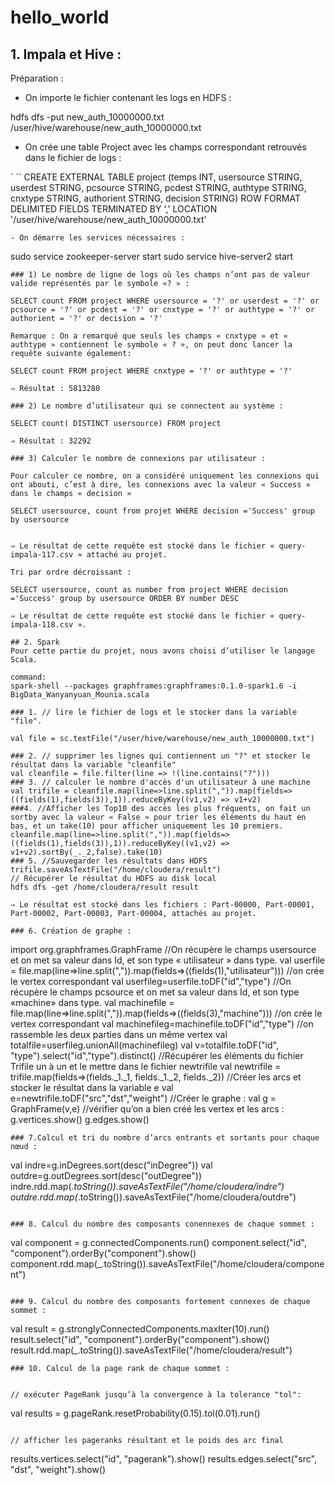 # hello_world
## 1. Impala et Hive :


Préparation :


- On importe le fichier contenant les logs en HDFS :


hdfs dfs -put new_auth_10000000.txt /user/hive/warehouse/new_auth_10000000.txt

- On crée une table Project avec les champs correspondant retrouvés dans le fichier de logs : 

` ``
CREATE EXTERNAL TABLE project
(temps INT,
usersource STRING,
userdest STRING,
pcsource STRING,
pcdest STRING,
authtype STRING,
cnxtype STRING,
authorient STRING,
decision STRING)
ROW FORMAT DELIMITED
FIELDS TERMINATED BY ','
LOCATION '/user/hive/warehouse/new_auth_10000000.txt'
```
- On démarre les services nécessaires : 

```
sudo service zookeeper-server start
sudo service hive-server2 start
```
### 1) Le nombre de ligne de logs où les champs n’ont pas de valeur valide représentés par le symbole «? » : 

SELECT count FROM project WHERE usersource = '?' or userdest = '?' or pcsource = '?' or pcdest = '?' or cnxtype = '?' or authtype = '?' or authorient = '?' or decision = '?'

Remarque : On a remarqué que seuls les champs « cnxtype » et « authtype » contiennent le symbole « ? », on peut donc lancer la requête suivante également:
 
SELECT count FROM project WHERE cnxtype = '?' or authtype = '?'

⇒ Résultat : 5813280

### 2) Le nombre d’utilisateur qui se connectent au système :  

SELECT count( DISTINCT usersource) FROM project

⇒ Résultat : 32292

### 3) Calculer le nombre de connexions par utilisateur : 

Pour calculer ce nombre, on a considéré uniquement les connexions qui ont abouti, c’est à dire, les connexions avec la valeur « Success » dans le champs « decision »

SELECT usersource, count from projet WHERE decision ='Success' group by usersource 


⇒ Le résultat de cette requête est stocké dans le fichier « query-impala-117.csv » attaché au projet. 

Tri par ordre décroissant : 

SELECT usersource, count as number from project WHERE decision ='Success' group by usersource ORDER BY number DESC

⇒ Le résultat de cette requête est stocké dans le fichier « query-impala-118.csv ».

## 2. Spark 
Pour cette partie du projet, nous avons choisi d’utiliser le langage Scala. 

command:
spark-shell --packages graphframes:graphframes:0.1.0-spark1.6 -i BigData_Wanyanyuan_Mounia.scala

### 1. // lire le fichier de logs et le stocker dans la variable "file".

val file = sc.textFile("/user/hive/warehouse/new_auth_10000000.txt") 
 
### 2. // supprimer les lignes qui contiennent un "?" et stocker le résultat dans la variable "cleanfile"
val cleanfile = file.filter(line => !(line.contains("?")))  
### 3. // calculer le nombre d'accès d'un utilisateur à une machine 
val trifile = cleanfile.map(line=>line.split(",")).map(fields=>((fields(1),fields(3)),1)).reduceByKey((v1,v2) => v1+v2)   
###4. //Afficher les Top10 des accès les plus fréquents, on fait un sortby avec la valeur « False » pour trier les éléments du haut en bas, et un take(10) pour afficher uniquement les 10 premiers. 
cleanfile.map(line=>line.split(",")).map(fields=>((fields(1),fields(3)),1)).reduceByKey((v1,v2) => v1+v2).sortBy(_._2,false).take(10)
### 5. //Sauvegarder les résultats dans HDFS 
trifile.saveAsTextFile("/home/cloudera/result")
// Récupérer le résultat du HDFS au disk local 
hdfs dfs -get /home/cloudera/result result

⇒ Le résultat est stocké dans les fichiers : Part-00000, Part-00001, Part-00002, Part-00003, Part-00004, attachés au projet. 

### 6. Création de graphe : 
```
import org.graphframes.GraphFrame
//On récupère le champs usersource et on met sa valeur dans Id, et son type « utilisateur » dans type. 
val userfile = file.map(line=>line.split(",")).map(fields=>((fields(1),"utilisateur"))) 
//on crée le vertex correspondant 
val userfileg=userfile.toDF("id","type")
//On récupère le champs pcsource et on met sa valeur dans Id, et son type «machine» dans type. 
val machinefile = file.map(line=>line.split(",")).map(fields=>((fields(3),"machine")))
//on crée le vertex correspondant
val machinefileg=machinefile.toDF("id","type")
//on rassemble les deux parties dans un même vertex 
val totalfile=userfileg.unionAll(machinefileg)
val v=totalfile.toDF("id", "type").select("id","type").distinct()
//Récupérer les éléments du fichier Trifile un à un et le mettre dans le fichier newtrifile 
val newtrifile = trifile.map(fields=>(fields._1._1, fields._1._2, fields._2))
//Créer les arcs et stocker le résultat dans la variable e
val e=newtrifile.toDF("src","dst","weight")
//Créer le graphe : 
val g = GraphFrame(v,e) 
//vérifier qu’on a bien créé les vertex et les arcs :
g.vertices.show()
g.edges.show()
```
### 7.Calcul et tri du nombre d’arcs entrants et sortants pour chaque nœud : 
```
val indre=g.inDegrees.sort(desc("inDegree"))
val outdre=g.outDegrees.sort(desc("outDegree"))
indre.rdd.map(_.toString()).saveAsTextFile("/home/cloudera/indre")
outdre.rdd.map(_.toString()).saveAsTextFile("/home/cloudera/outdre")
```

### 8. Calcul du nombre des composants conennexes de chaque sommet :

```
val component = g.connectedComponents.run()
component.select("id", "component").orderBy("component").show()
component.rdd.map(_.toString()).saveAsTextFile("/home/cloudera/component")
```

### 9. Calcul du nombre des composants fortement connexes de chaque sommet :

```
val result = g.stronglyConnectedComponents.maxIter(10).run()
result.select("id", "component").orderBy("component").show()
result.rdd.map(_.toString()).saveAsTextFile("/home/cloudera/result")
```
### 10. Calcul de la page rank de chaque sommet :


// exécuter PageRank jusqu’à la convergence à la tolerance "tol":
```
val results = g.pageRank.resetProbability(0.15).tol(0.01).run()
```

// afficher les pageranks résultant et le poids des arc final
```
results.vertices.select("id", "pagerank").show()
results.edges.select("src", "dst", "weight").show()
```

